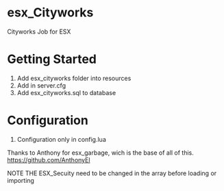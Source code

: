 # esx_Cityworks

Cityworks Job for ESX

# Getting Started

1. Add esx_cityworks folder into resources
2. Add in server.cfg
3. Add esx_cityworks.sql to database

# Configuration

1. Configuration only in config.lua

Thanks to Anthony for esx_garbage, wich is the base of all of this.
https://github.com/AnthonyEl


NOTE THE ESX_Secuity need to be changed in the array before loading or importing

